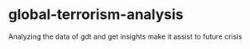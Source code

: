 # global-terrorism-analysis
Analyzing the data of  gdt and get insights make it assist to future crisis
